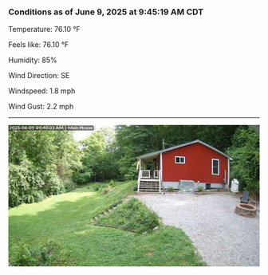 ### Conditions as of June 9, 2025 at 9:45:19 AM CDT 

Temperature: 76.10 &deg;F

Feels like: 76.10 &deg;F

Humidity: 85%

Wind Direction: SE

Windspeed: 1.8 mph

Wind Gust: 2.2 mph

---

<img src="./images/latest.jpeg"/>

